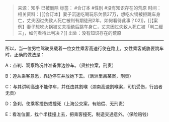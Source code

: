 > 来源：知乎 已被删除
> 标签： #合订本 #性别 #没有知识存在的荒原
> 时间：
> 相关资料：[[【合订本】妻子沉迷吃喝玩乐欠债27万，想吃火锅被拒跳车身亡，丈夫因过失致人死亡被判有期徒刑2年，如何看待此事？02]]，[[【案例】妻子想吃火锅被丈夫拒绝后跳车身亡，丈夫因过失致人死亡被「判二缓三」，如何看待此判决？]]
> 出处：没有知识存在的荒原
***

所以，当一位男性驾驶员载着一位女性乘客高速行使在路上，女性乘客威胁要跳车时，正确的做法是：

A：点刹、观察路况并准备靠边停车。（货拉拉案，刑责）

B：遵从乘客意愿，靠边停车并放她下去。（满洲里吕某案，刑责）

C：与其讲明高速不能停车，并任由其割喉（湖南高速割喉案，司机受伤，行凶者无责）

D：急刹，使乘客撞伤或撞死（上海公交案，有赔偿、无刑责）

E：看准位置，找个半挂撞上去，把乘客撞死，制造交通意外。（保险赔钱）